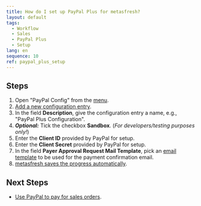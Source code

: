 ```yaml
---
title: How do I set up PayPal Plus for metasfresh?
layout: default
tags:
  - Workflow
  - Sales
  - PayPal Plus
  - Setup
lang: en
sequence: 10
ref: paypal_plus_setup
---
```


## Steps
1. Open "PayPal Config" from the [menu](Menu).
1. [Add a new configuration entry](New_Record_Window).
1. In the field **Description**, give the configuration entry a name, e.g., "PayPal Plus Configuration".
1. ***Optional:*** Tick the checkbox **Sandbox**. (*For developers/testing purposes only!*)
1. Enter the **Client ID** provided by PayPal for setup.
1. Enter the **Client Secret** provided by PayPal for setup.
1. In the field **Payer Approval Request Mail Template**, pick an [email template](Create_email_template) to be used for the payment confirmation email.
1. [metasfresh saves the progress automatically](Saveindicator).

## Next Steps
- [Use PayPal to pay for sales orders](PayPal_payment_rule_salesorder).
